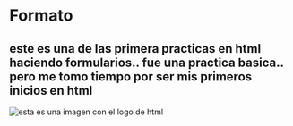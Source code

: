 # Formato
## este es una de las primera practicas en html haciendo formularios.. fue una practica basica.. pero me tomo tiempo por ser mis primeros inicios en html 
![esta es una imagen con el logo de html](link./html17.png)